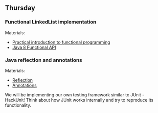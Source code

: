 ## Thursday

### Functional LinkedList implementation

Materials:
- [Practical introduction to functional programming](https://maryrosecook.com/blog/post/a-practical-introduction-to-functional-programming)
- [Java 8 Functional API](http://winterbe.com/posts/2014/03/16/java-8-tutorial/)

###  Java reflection and annotations

Materials:
- [Reflection](http://tutorials.jenkov.com/java-reflection/index.html)
- [Annotations](http://tutorials.jenkov.com/java/annotations.html)

We will be implementing our own testing framework similar to JUnit - HackUnit! 
Think about how JUnit works internally and try to reproduce its functionality.

